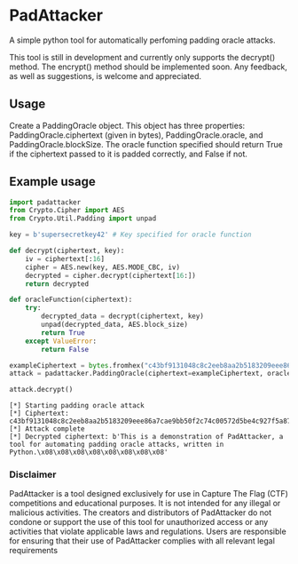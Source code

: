 # PadAttacker
A simple python tool for automatically perfoming padding oracle attacks. 

This tool is still in development and currently only supports the decrypt() method. The encrypt() method should be implemented soon. Any feedback, as well as suggestions, is welcome and appreciated.

## Usage
Create a PaddingOracle object. This object has three properties: PaddingOracle.ciphertext (given in bytes), PaddingOracle.oracle, and PaddingOracle.blockSize. The oracle function specified should return True if the ciphertext passed to it is padded correctly, and False if not.

## Example usage
```python
import padattacker
from Crypto.Cipher import AES
from Crypto.Util.Padding import unpad

key = b'supersecretkey42' # Key specified for oracle function

def decrypt(ciphertext, key):
    iv = ciphertext[:16]
    cipher = AES.new(key, AES.MODE_CBC, iv)
    decrypted = cipher.decrypt(ciphertext[16:])
    return decrypted

def oracleFunction(ciphertext):
    try:
        decrypted_data = decrypt(ciphertext, key)
        unpad(decrypted_data, AES.block_size)
        return True
    except ValueError:
        return False

exampleCiphertext = bytes.fromhex("c43bf9131048c8c2eeb8aa2b5183209eee86a7cae9bb50f2c74c00572d5be4c927f5a87f16ac3e009d324f130d3e8a54c0629e7e669c632b40928df238db41decfe3befdcc99b8155effd52c0550baa3fa3f761f8b71f9492c2cbda190db1a59ce190ae824e543a53f21851b4457e57690e5a25fa60874d989923e6bb30c2e4d")
attack = padattacker.PaddingOracle(ciphertext=exampleCiphertext, oracle=oracleFunction)

attack.decrypt()
```
```
[*] Starting padding oracle attack
[*] Ciphertext: c43bf9131048c8c2eeb8aa2b5183209eee86a7cae9bb50f2c74c00572d5be4c927f5a87f16ac3e009d324f130d3e8a54c0629e7e669c632b40928df238db41decfe3befdcc99b8155effd52c0550baa3fa3f761f8b71f9492c2cbda190db1a59ce190ae824e543a53f21851b4457e57690e5a25fa60874d989923e6bb30c2e4d
[*] Attack complete
[*] Decrypted ciphertext: b'This is a demonstration of PadAttacker, a tool for automating padding oracle attacks, written in Python.\x08\x08\x08\x08\x08\x08\x08\x08'
```
### Disclaimer
PadAttacker is a tool designed exclusively for use in Capture The Flag (CTF) competitions and educational purposes. It is not intended for any illegal or malicious activities. The creators and distributors of PadAttacker do not condone or support the use of this tool for unauthorized access or any activities that violate applicable laws and regulations. Users are responsible for ensuring that their use of PadAttacker complies with all relevant legal requirements
